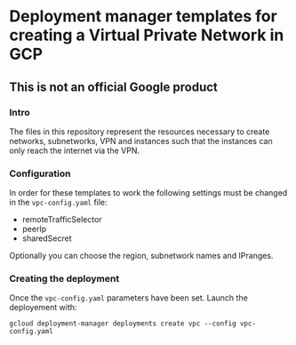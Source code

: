 # Deployment manager templates for creating a Virtual Private Network in GCP
## This is not an official Google product

### Intro

The files in this repository represent the resources necessary to create
networks, subnetworks, VPN and instances such that the instances can only reach
the internet via the VPN.

### Configuration

In order for these templates to work the following settings must be changed in
the ```vpc-config.yaml``` file:

 - remoteTrafficSelector
 - peerIp
 - sharedSecret

Optionally you can choose the region, subnetwork names and IPranges.

### Creating the deployment

Once the ```vpc-config.yaml``` parameters have been set. Launch the deployement
with:

    gcloud deployment-manager deployments create vpc --config vpc-config.yaml
